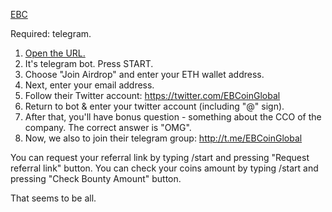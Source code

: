 [EBC](http://t.me/ebcoin_bot?start=O8IQKF)

Required: telegram.

1. [Open the URL.](http://t.me/ebcoin_bot?start=O8IQKF)
2. It's telegram bot. Press START. 
3. Choose "Join Airdrop" and enter your ETH wallet address. 
4. Next, enter your email address. 
5. Follow their Twitter account: https://twitter.com/EBCoinGlobal 
6. Return to bot & enter your twitter account (including "@" sign). 
7. After that, you'll have bonus question - something about the CCO of the company. The correct answer is "OMG". 
8. Now, we also to join their telegram group: http://t.me/EBCoinGlobal

You can request your referral link by typing /start and pressing "Request referral link" button.
You can check your coins amount by typing /start and pressing "Check Bounty Amount" button.

That seems to be all.
